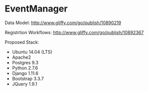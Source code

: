 # EventManager

Data Model: http://www.gliffy.com/go/publish/10890219

Registrtion Workflows: http://www.gliffy.com/go/publish/10892367

Proposed Stack:
  + Ubuntu 14.04 (LTS)
  + Apache2
  + Postgres 9.3
  + Python 2.7.6
  + Django 1.11.6
  + Bootstrap 3.3.7
  + JQuery 1.9.1
